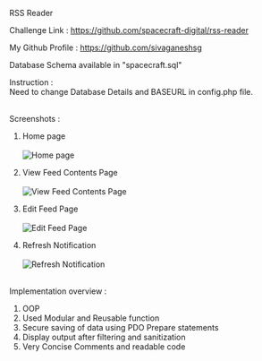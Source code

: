 RSS Reader

Challenge Link : https://github.com/spacecraft-digital/rss-reader <br />

My Github Profile : https://github.com/sivaganeshsg <br />

Database Schema available in "spacecraft.sql" <br />

Instruction :<br /> 
Need to change Database Details and BASEURL in config.php file.<br /><br />

Screenshots :<br />

1) Home page <br /><br />
![Home page](https://i.imgur.com/0vJvEsS.png "Home page")

2) View Feed Contents Page<br /><br />
![View Feed Contents Page](https://i.imgur.com/1pJjids.png "View Feed Contents Page")

3) Edit Feed Page <br /><br />
![Edit Feed Page](https://i.imgur.com/Cd8TJtp.png "Edit Feed Page")

4) Refresh Notification <br /><br />
![Refresh Notification](https://i.imgur.com/ezwt00F.png "Refresh Notification")

<br />Implementation overview :<br />

1) OOP <br />
2) Used Modular and Reusable function <br />
3) Secure saving of data using PDO Prepare statements <br />
4) Display output after filtering and sanitization <br />
5) Very Concise Comments and readable code<br />


